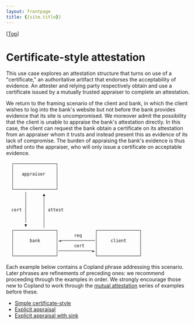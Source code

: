 ```yaml
---
layout: frontpage
title: {{site.title}} 
---
```


\[[Top](../README)\]

# Certificate-style attestation

This use case explores an attestation structure that turns on use of a
"certificate," an authoritative artifact that endorses the
acceptability of evidence.  An attester and relying party respectively
obtain and use a certificate issued by a mutually trusted appraiser to
complete an attestation.

We return to the framing scenario of the client and bank, in which the
client wishes to log into the bank's website but not before the bank
provides evidence that its site is uncompromised. We moreover admit
the possibility that the client is unable to appraise the bank's
attestation directly. In this case, the client can request the bank
obtain a certificate on its attestation from an appraiser whom it
trusts and instead present this as evidence of its lack of compromise.
The burden of appraising the bank's evidence is thus shifted onto the
appraiser, who will only issue a certificate on acceptable evidence.


      ┌────────────────┐
      │                │
      │   appraiser    │
      │                │ 
      │                │
      └────────────────┘
           │      ▲
           │      │
           │      │
      cert │      │ attest
           │      │
           │      │
           ▼      │
      ┌────────────────┐              ┌────────────────┐              
      │                │      req     │                │
      │      bank      │◄─────────────│     client     │
      │                │      cert    │                │
      │                │─────────────►│                │
      └────────────────┘              └────────────────┘


Each example below contains a Copland phrase addressing this
scenario. Later phrases are refinements of preceding ones: we
recommend proceeding through the examples in order. We strongly
encourage those new to Copland to work through the [mutual attestation](../mutual/mutual) series of examples before these.

 * [Simple certificate-style](guide/cba)
 * [Explicit appraisal](guide/cba_appraise)
 * [Explicit appraisal with sink](guide/cba_appraise_sink)
